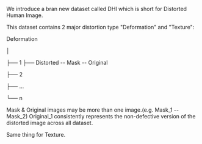 We introduce a bran new dataset called DHI which is short for Distorted Human Image.

This dataset contains 2 major distortion type "Deformation" and "Texture":

Deformation

│

├── 1 ├── Distorted -- Mask -- Original

├── 2

├── ...

└── n

Mask & Original images may be more than one image.(e.g. Mask_1 -- Mask_2)
Original_1 consistently represents the non-defective version of the distorted image across all dataset.

Same thing for Texture.
